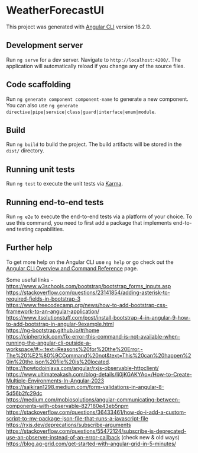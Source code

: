 # WeatherForecastUI

This project was generated with [Angular CLI](https://github.com/angular/angular-cli) version 16.2.0.

## Development server

Run `ng serve` for a dev server. Navigate to `http://localhost:4200/`. The application will automatically reload if you change any of the source files.

## Code scaffolding

Run `ng generate component component-name` to generate a new component. You can also use `ng generate directive|pipe|service|class|guard|interface|enum|module`.

## Build

Run `ng build` to build the project. The build artifacts will be stored in the `dist/` directory.

## Running unit tests

Run `ng test` to execute the unit tests via [Karma](https://karma-runner.github.io).

## Running end-to-end tests

Run `ng e2e` to execute the end-to-end tests via a platform of your choice. To use this command, you need to first add a package that implements end-to-end testing capabilities.

## Further help

To get more help on the Angular CLI use `ng help` or go check out the [Angular CLI Overview and Command Reference](https://angular.io/cli) page.

Some useful links -       
https://www.w3schools.com/bootstrap/bootstrap_forms_inputs.asp     
https://stackoverflow.com/questions/23141854/adding-asterisk-to-required-fields-in-bootstrap-3      
https://www.freecodecamp.org/news/how-to-add-bootstrap-css-framework-to-an-angular-application/     
https://www.itsolutionstuff.com/post/install-bootstrap-4-in-angular-9-how-to-add-bootstrap-in-angular-9example.html     
https://ng-bootstrap.github.io/#/home      
https://ciphertrick.com/fix-error-this-command-is-not-available-when-running-the-angular-cli-outside-a-workspace/#:~:text=Reasons%20for%20the%20Error,-The%20%E2%80%9CCommand%20not&text=This%20can%20happen%20in%20the,json%20file%20is%20located.     
https://howtodoinjava.com/angular/rxjs-observable-httpclient/      
https://www.ultimateakash.com/blog-details/Ii0jKGAKYAo=/How-to-Create-Multiple-Environments-In-Angular-2023      
https://saikiran1298.medium.com/form-validations-in-angular-8-5d56b2fc29dc      
https://medium.com/mobiosolutions/angular-communicating-between-components-with-observable-827180e43eb5npm         
https://stackoverflow.com/questions/36433461/how-do-i-add-a-custom-script-to-my-package-json-file-that-runs-a-javascript-file       
https://rxjs.dev/deprecations/subscribe-arguments        
https://stackoverflow.com/questions/55472124/subscribe-is-deprecated-use-an-observer-instead-of-an-error-callback (check new & old ways)       
https://blog.ag-grid.com/get-started-with-angular-grid-in-5-minutes/        

